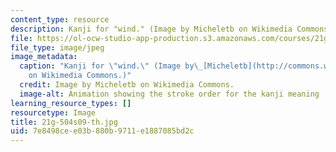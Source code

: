 ```yaml
---
content_type: resource
description: Kanji for "wind." (Image by Micheletb on Wikimedia Commons.)
file: https://ol-ocw-studio-app-production.s3.amazonaws.com/courses/21g-504-japanese-iv-spring-2009/7e8498cee03b880b9711e1887085bd2c_21g-504s09-th.jpg
file_type: image/jpeg
image_metadata:
  caption: "Kanji for \"wind.\" (Image by\_[Micheletb](http://commons.wikimedia.org/wiki/File:%E9%A2%A8-order.gif)\_\
    on Wikimedia Commons.)"
  credit: Image by Micheletb on Wikimedia Commons.
  image-alt: Animation showing the stroke order for the kanji meaning ''wind.''
learning_resource_types: []
resourcetype: Image
title: 21g-504s09-th.jpg
uid: 7e8498ce-e03b-880b-9711-e1887085bd2c
---
```

